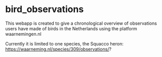 # bird_observations
This webapp is created to give a chronological overview of observations users have made of birds in the Netherlands using the platform waarnemingen.nl

Currently it is limited to one species, the Squacco heron: https://waarneming.nl/species/309/observations/?